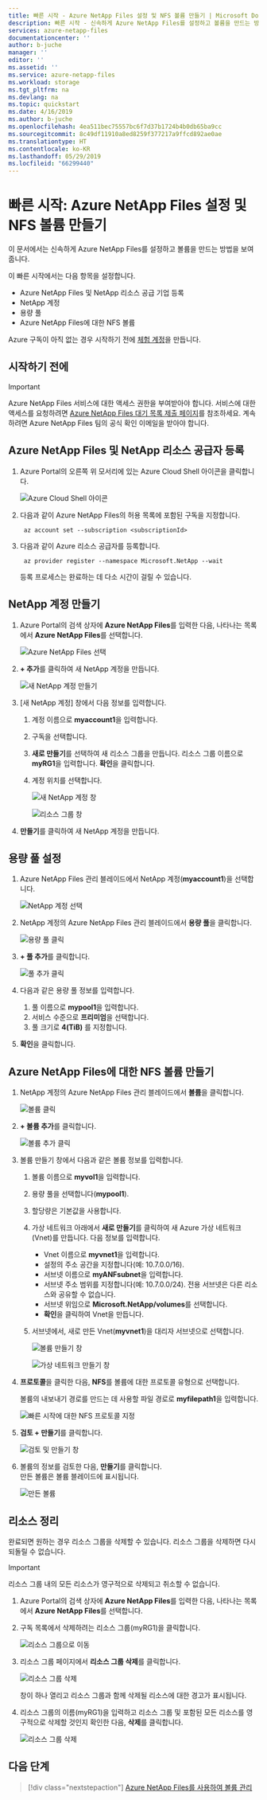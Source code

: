 ```yaml
---
title: 빠른 시작 - Azure NetApp Files 설정 및 NFS 볼륨 만들기 | Microsoft Docs
description: 빠른 시작 - 신속하게 Azure NetApp Files를 설정하고 볼륨을 만드는 방법을 설명합니다.
services: azure-netapp-files
documentationcenter: ''
author: b-juche
manager: ''
editor: ''
ms.assetid: ''
ms.service: azure-netapp-files
ms.workload: storage
ms.tgt_pltfrm: na
ms.devlang: na
ms.topic: quickstart
ms.date: 4/16/2019
ms.author: b-juche
ms.openlocfilehash: 4ea511bec75557bc6f7d37b1724b4b0db65ba9cc
ms.sourcegitcommit: 8c49df11910a8ed8259f377217a9ffcd892ae0ae
ms.translationtype: HT
ms.contentlocale: ko-KR
ms.lasthandoff: 05/29/2019
ms.locfileid: "66299440"
---
```

# <a name="quickstart-set-up-azure-netapp-files-and-create-an-nfs-volume"></a>빠른 시작: Azure NetApp Files 설정 및 NFS 볼륨 만들기 

이 문서에서는 신속하게 Azure NetApp Files를 설정하고 볼륨을 만드는 방법을 보여줍니다. 

이 빠른 시작에서는 다음 항목을 설정합니다.

- Azure NetApp Files 및 NetApp 리소스 공급 기업 등록
- NetApp 계정
- 용량 풀
- Azure NetApp Files에 대한 NFS 볼륨

Azure 구독이 아직 없는 경우 시작하기 전에 [체험 계정](https://azure.microsoft.com/free/?WT.mc_id=A261C142F)을 만듭니다.

## <a name="before-you-begin"></a>시작하기 전에 

> [!IMPORTANT] 
> Azure NetApp Files 서비스에 대한 액세스 권한을 부여받아야 합니다.  서비스에 대한 액세스를 요청하려면 [Azure NetApp Files 대기 목록 제출 페이지](https://forms.office.com/Pages/ResponsePage.aspx?id=v4j5cvGGr0GRqy180BHbR8cq17Xv9yVBtRCSlcD_gdVUNUpUWEpLNERIM1NOVzA5MzczQ0dQR1ZTSS4u)를 참조하세요.  계속하려면 Azure NetApp Files 팀의 공식 확인 이메일을 받아야 합니다. 

## <a name="register-for-azure-netapp-files-and-netapp-resource-provider"></a>Azure NetApp Files 및 NetApp 리소스 공급자 등록

1. Azure Portal의 오른쪽 위 모서리에 있는 Azure Cloud Shell 아이콘을 클릭합니다.

    ![Azure Cloud Shell 아이콘](../media/azure-netapp-files/azure-netapp-files-azure-cloud-shell-window.png)

2. 다음과 같이 Azure NetApp Files의 허용 목록에 포함된 구독을 지정합니다.
    
        az account set --subscription <subscriptionId>

3. 다음과 같이 Azure 리소스 공급자를 등록합니다. 
    
        az provider register --namespace Microsoft.NetApp --wait  

    등록 프로세스는 완료하는 데 다소 시간이 걸릴 수 있습니다.

## <a name="create-a-netapp-account"></a>NetApp 계정 만들기

1. Azure Portal의 검색 상자에 **Azure NetApp Files**를 입력한 다음, 나타나는 목록에서 **Azure NetApp Files**를 선택합니다.

      ![Azure NetApp Files 선택](../media/azure-netapp-files/azure-netapp-files-select-azure-netapp-files.png)

2. **+ 추가**를 클릭하여 새 NetApp 계정을 만듭니다.

     ![새 NetApp 계정 만들기](../media/azure-netapp-files/azure-netapp-files-create-new-netapp-account.png)

3. [새 NetApp 계정] 창에서 다음 정보를 입력합니다. 
   1. 계정 이름으로 **myaccount1**을 입력합니다. 
   2. 구독을 선택합니다.
   3. **새로 만들기**를 선택하여 새 리소스 그룹을 만듭니다. 리소스 그룹 이름으로 **myRG1**을 입력합니다. **확인**을 클릭합니다. 
   4. 계정 위치를 선택합니다.  

      ![새 NetApp 계정 창](../media/azure-netapp-files/azure-netapp-files-new-account-window.png)  

      ![리소스 그룹 창](../media/azure-netapp-files/azure-netapp-files-resource-group-window.png)

4. **만들기**를 클릭하여 새 NetApp 계정을 만듭니다.

## <a name="set-up-a-capacity-pool"></a>용량 풀 설정

1. Azure NetApp Files 관리 블레이드에서 NetApp 계정(**myaccount1**)을 선택합니다.

    ![NetApp 계정 선택](../media/azure-netapp-files/azure-netapp-files-select-netapp-account.png)  

2. NetApp 계정의 Azure NetApp Files 관리 블레이드에서 **용량 풀**을 클릭합니다.

    ![용량 풀 클릭](../media/azure-netapp-files/azure-netapp-files-click-capacity-pools.png)  

3. **+ 풀 추가**를 클릭합니다. 

    ![풀 추가 클릭](../media/azure-netapp-files/azure-netapp-files-click-add-pools.png)  

4. 다음과 같은 용량 풀 정보를 입력합니다. 
    1. 풀 이름으로 **mypool1**을 입력합니다.
    2. 서비스 수준으로 **프리미엄**을 선택합니다. 
    3. 풀 크기로 **4(TiB)** 를 지정합니다. 

5. **확인**을 클릭합니다.

## <a name="create-an-nfs-volume-for-azure-netapp-files"></a>Azure NetApp Files에 대한 NFS 볼륨 만들기

1. NetApp 계정의 Azure NetApp Files 관리 블레이드에서 **볼륨**을 클릭합니다.

    ![볼륨 클릭](../media/azure-netapp-files/azure-netapp-files-click-volumes.png)  

2. **+ 볼륨 추가**를 클릭합니다.

    ![볼륨 추가 클릭](../media/azure-netapp-files/azure-netapp-files-click-add-volumes.png)  

3. 볼륨 만들기 창에서 다음과 같은 볼륨 정보를 입력합니다. 
   1. 볼륨 이름으로 **myvol1**을 입력합니다. 
   3. 용량 풀을 선택합니다(**mypool1**).
   4. 할당량은 기본값을 사용합니다. 
   5. 가상 네트워크 아래에서 **새로 만들기**를 클릭하여 새 Azure 가상 네트워크(Vnet)를 만듭니다.  다음 정보를 입력합니다.
       * Vnet 이름으로 **myvnet1**을 입력합니다.
       * 설정의 주소 공간을 지정합니다(예: 10.7.0.0/16).
       * 서브넷 이름으로 **myANFsubnet**을 입력합니다.
       * 서브넷 주소 범위를 지정합니다(예: 10.7.0.0/24). 전용 서브넷은 다른 리소스와 공유할 수 없습니다.
       * 서브넷 위임으로 **Microsoft.NetApp/volumes**를 선택합니다.
       * **확인**을 클릭하여 Vnet을 만듭니다.
   6. 서브넷에서, 새로 만든 Vnet(**myvnet1**)을 대리자 서브넷으로 선택합니다.

      ![볼륨 만들기 창](../media/azure-netapp-files/azure-netapp-files-create-volume-window.png)  

      ![가상 네트워크 만들기 창](../media/azure-netapp-files/azure-netapp-files-create-virtual-network-window.png)  

4. **프로토콜**을 클릭한 다음, **NFS**를 볼륨에 대한 프로토콜 유형으로 선택합니다.   

    볼륨의 내보내기 경로를 만드는 데 사용할 파일 경로로 **myfilepath1**을 입력합니다. 

    ![빠른 시작에 대한 NFS 프로토콜 지정](../media/azure-netapp-files/azure-netapp-files-quickstart-protocol-nfs.png)

5. **검토 + 만들기**를 클릭합니다.

    ![검토 및 만들기 창](../media/azure-netapp-files/azure-netapp-files-review-and-create-window.png)  

5. 볼륨의 정보를 검토한 다음, **만들기**를 클릭합니다.  
    만든 볼륨은 볼륨 블레이드에 표시됩니다.

    ![만든 볼륨](../media/azure-netapp-files/azure-netapp-files-create-volume-created.png)  

## <a name="clean-up-resources"></a>리소스 정리

완료되면 원하는 경우 리소스 그룹을 삭제할 수 있습니다. 리소스 그룹을 삭제하면 다시 되돌릴 수 없습니다.  

> [!IMPORTANT]
> 리소스 그룹 내의 모든 리소스가 영구적으로 삭제되고 취소할 수 없습니다. 

1. Azure Portal의 검색 상자에 **Azure NetApp Files**를 입력한 다음, 나타나는 목록에서 **Azure NetApp Files**를 선택합니다.

2. 구독 목록에서 삭제하려는 리소스 그룹(myRG1)을 클릭합니다. 

    ![리소스 그룹으로 이동](../media/azure-netapp-files/azure-netapp-files-azure-navigate-to-resource-groups.png)


3. 리소스 그룹 페이지에서 **리소스 그룹 삭제**를 클릭합니다.

    ![리소스 그룹 삭제](../media/azure-netapp-files/azure-netapp-files-azure-delete-resource-group.png) 

    창이 하나 열리고 리소스 그룹과 함께 삭제될 리소스에 대한 경고가 표시됩니다.

4. 리소스 그룹의 이름(myRG1)을 입력하고 리소스 그룹 및 포함된 모든 리소스를 영구적으로 삭제할 것인지 확인한 다음, **삭제**를 클릭합니다.

    ![리소스 그룹 삭제](../media/azure-netapp-files/azure-netapp-files-azure-confirm-resource-group-deletion.png ) 

## <a name="next-steps"></a>다음 단계  

> [!div class="nextstepaction"]
> [Azure NetApp Files를 사용하여 볼륨 관리](azure-netapp-files-manage-volumes.md)  
